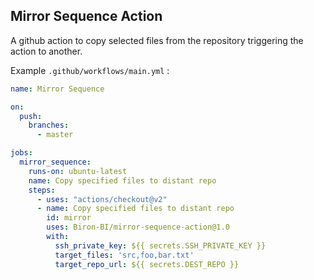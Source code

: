 ## Mirror Sequence Action

A github action to copy selected files from the repository triggering the action to another.

Example `.github/workflows/main.yml` :

```yaml
name: Mirror Sequence

on:
  push:
    branches:
      - master

jobs:
  mirror_sequence:
    runs-on: ubuntu-latest
    name: Copy specified files to distant repo
    steps:
      - uses: "actions/checkout@v2"
      - name: Copy specified files to distant repo
        id: mirror
        uses: Biron-BI/mirror-sequence-action@1.0
        with:
          ssh_private_key: ${{ secrets.SSH_PRIVATE_KEY }}
          target_files: 'src,foo,bar.txt'
          target_repo_url: ${{ secrets.DEST_REPO }}
```
